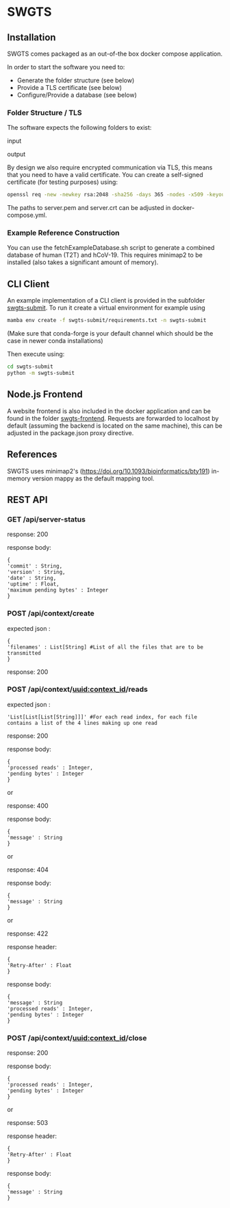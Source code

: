 # SWGTS

## Installation

SWGTS comes packaged as an out-of-the box docker compose application. 

In order to start the software you need to:

- Generate the folder structure (see below)
- Provide a TLS certificate (see below)
- Configure/Provide a database (see below)

### Folder Structure / TLS

The software expects the following folders to exist:

input

output

By design we also require encrypted communication via TLS, this means that you need to have a valid certificate. You can create a self-signed certificate (for testing purposes) using:

```sh
openssl req -new -newkey rsa:2048 -sha256 -days 365 -nodes -x509 -keyout server.pem -out server.crt
```

The paths to server.pem and server.crt can be adjusted in docker-compose.yml.

### Example Reference Construction

You can use the fetchExampleDatabase.sh script to generate a combined database of human (T2T) and hCoV-19. This requires minimap2 to be installed (also takes a significant amount of memory).

## CLI Client

An example implementation of a CLI client is provided in the subfolder [swgts-submit](swgts-submit). To run it create a virtual environment for example using

```sh
mamba env create -f swgts-submit/requirements.txt -n swgts-submit
```

(Make sure that conda-forge is your default channel which should be the case in newer conda installations)

Then execute using:

```sh
cd swgts-submit
python -m swgts-submit
```

## Node.js Frontend

A website frontend is also included in the docker application and can be found in the folder [swgts-frontend](swgts-frontend). Requests are forwarded to localhost by default (assuming the backend is located on the same machine), this can be adjusted in the package.json proxy directive.

## References

SWGTS uses minimap2's (https://doi.org/10.1093/bioinformatics/bty191) in-memory version mappy as the default mapping tool.

## REST API

### GET /api/server-status

response: 200

response body:

    {
    'commit' : String,
    'version' : String,
    'date' : String,
    'uptime' : Float,
    'maximum pending bytes' : Integer
    }

### POST /api/context/create

expected json :

    {
    'filenames' : List[String] #List of all the files that are to be transmitted
    }

response: 200

### POST /api/context/<uuid:context_id>/reads

expected json :

    'List[List[List[String]]]' #For each read index, for each file contains a list of the 4 lines making up one read

response: 200

response body:

    {
    'processed reads' : Integer,
    'pending bytes' : Integer
    }
or

response: 400

response body:

    {
    'message' : String
    }
or

response: 404

response body:

    {
    'message' : String
    }

or

response: 422

response header:

    {
    'Retry-After' : Float
    }
response body:

    {
    'message' : String
    'processed reads' : Integer,
    'pending bytes' : Integer
    }

### POST /api/context/<uuid:context_id>/close

response: 200

response body:

    {
    'processed reads' : Integer,
    'pending bytes' : Integer
    }
or

response: 503

response header:

    {
    'Retry-After' : Float
    }
response body:

    {
    'message' : String
    }
